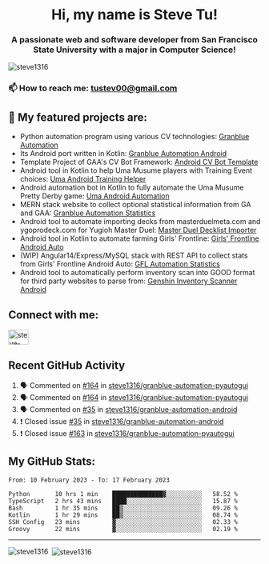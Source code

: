 <h1 align="center">Hi, my name is Steve Tu!</h1>
<h3 align="center">A passionate web and software developer from San Francisco State University with a major in Computer Science!</h3>

<p align="left"> <img src="https://komarev.com/ghpvc/?username=steve1316&label=Profile%20views&color=0e75b6&style=flat" alt="steve1316" /> </p>

### 📫 How to reach me: **tustev00@gmail.com**

## 🔭 My featured projects are:
- Python automation program using various CV technologies: [Granblue Automation](https://github.com/steve1316/granblue-automation-pyautogui)
- Its Android port written in Kotlin: [Granblue Automation Android](https://github.com/steve1316/granblue-automation-android)
- Template Project of GAA's CV Bot Framework: [Android CV Bot Template](https://github.com/steve1316/android-cv-bot-template)
- Android tool in Kotlin to help Uma Musume players with Training Event choices: [Uma Android Training Helper](https://github.com/steve1316/uma-android-training-helper)
- Android automation bot in Kotlin to fully automate the Uma Musume Pretty Derby game: [Uma Android Automation](https://github.com/steve1316/uma-android-automation)
- MERN stack website to collect optional statistical information from GA and GAA: [Granblue Automation Statistics](https://github.com/steve1316/granblue-automation-statistics)
- Android tool to automate importing decks from masterduelmeta.com and ygoprodeck.com for Yugioh Master Duel: [Master Duel Decklist Importer](https://github.com/steve1316/masterduel-android-decklist-importer)
- Android tool in Kotlin to automate farming Girls' Frontline: [Girls' Frontline Android Auto](https://github.com/steve1316/gfl-android-auto)
- (WIP) Angular14/Express/MySQL stack with REST API to collect stats from Girls' Frontline Android Auto: [GFL Automation Statistics](https://github.com/steve1316/gfl-automation-statistics)
- Android tool to automatically perform inventory scan into GOOD format for third party websites to parse from: [Genshin Inventory Scanner Android](https://github.com/steve1316/genshin-inventory-scanner-android)

## Connect with me:

<p align="left">
<a href="https://linkedin.com/in/steve-tu-370ba219b" target="blank"><img align="center" src="https://cdn.jsdelivr.net/npm/simple-icons@3.0.1/icons/linkedin.svg" alt="steve-tu-370ba219b" height="30" width="40" /></a>
</p>

## Recent GitHub Activity

<!--START_SECTION:activity-->
1. 🗣 Commented on [#164](https://github.com/steve1316/granblue-automation-pyautogui/issues/164) in [steve1316/granblue-automation-pyautogui](https://github.com/steve1316/granblue-automation-pyautogui)
2. 🗣 Commented on [#164](https://github.com/steve1316/granblue-automation-pyautogui/issues/164) in [steve1316/granblue-automation-pyautogui](https://github.com/steve1316/granblue-automation-pyautogui)
3. 🗣 Commented on [#35](https://github.com/steve1316/granblue-automation-android/issues/35) in [steve1316/granblue-automation-android](https://github.com/steve1316/granblue-automation-android)
4. ❗️ Closed issue [#35](https://github.com/steve1316/granblue-automation-android/issues/35) in [steve1316/granblue-automation-android](https://github.com/steve1316/granblue-automation-android)
5. ❗️ Closed issue [#163](https://github.com/steve1316/granblue-automation-pyautogui/issues/163) in [steve1316/granblue-automation-pyautogui](https://github.com/steve1316/granblue-automation-pyautogui)
<!--END_SECTION:activity-->

## My GitHub Stats:

<!--START_SECTION:waka-->

```text
From: 10 February 2023 - To: 17 February 2023

Python       10 hrs 1 min    ██████████████▓░░░░░░░░░░   58.52 %
TypeScript   2 hrs 43 mins   ████░░░░░░░░░░░░░░░░░░░░░   15.87 %
Bash         1 hr 35 mins    ██▒░░░░░░░░░░░░░░░░░░░░░░   09.26 %
Kotlin       1 hr 29 mins    ██▒░░░░░░░░░░░░░░░░░░░░░░   08.74 %
SSH Config   23 mins         ▓░░░░░░░░░░░░░░░░░░░░░░░░   02.33 %
Groovy       22 mins         ▓░░░░░░░░░░░░░░░░░░░░░░░░   02.19 %
```

<!--END_SECTION:waka-->

---

<p><img align="left" src="https://github-readme-stats.vercel.app/api/top-langs?username=steve1316&show_icons=true&locale=en&layout=compact&theme=radical" alt="steve1316" /></p>

<p>&nbsp;<img align="center" src="https://github-readme-stats.vercel.app/api?username=steve1316&show_icons=true&locale=en&count_private=true&theme=radical" alt="steve1316" /></p>
